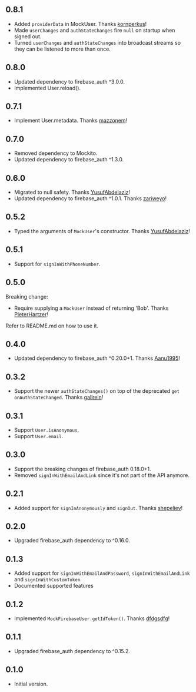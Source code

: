 ## 0.8.1

- Added `providerData` in MockUser. Thanks [kornperkus](https://github.com/kornperkus)!
- Made `userChanges` and `authStateChanges` fire `null` on startup when signed out.
- Turned `userChanges` and `authStateChanges` into broadcast streams so they can be listened to more than once.

## 0.8.0

- Updated dependency to firebase_auth ^3.0.0.
- Implemented User.reload().

## 0.7.1

- Implement User.metadata. Thanks [mazzonem](https://github.com/mazzonem)!

## 0.7.0

- Removed dependency to Mockito.
- Updated dependency to firebase_auth ^1.3.0.

## 0.6.0

- Migrated to null safety. Thanks [YusufAbdelaziz](https://github.com/YusufAbdelaziz)!
- Updated dependency to firebase_auth ^1.0.1. Thanks [zariweyo](https://github.com/zariweyo)!

## 0.5.2

- Typed the arguments of `MockUser`'s constructor. Thanks [YusufAbdelaziz](https://github.com/YusufAbdelaziz)!

## 0.5.1

- Support for `signInWithPhoneNumber`.

## 0.5.0

Breaking change:

- Require supplying a `MockUser` instead of returning 'Bob'. Thanks [PieterHartzer](https://github.com/PieterHartzer)!

Refer to README.md on how to use it.

## 0.4.0

- Updated dependency to firebase_auth ^0.20.0+1. Thanks [Aanu1995](https://github.com/Aanu1995)!

## 0.3.2

- Support the newer `authStateChanges()` on top of the deprecated `get onAuthStateChanged`. Thanks [gallrein](https://github.com/gallrein)!

## 0.3.1

- Support `User.isAnonymous`.
- Support `User.email`.

## 0.3.0

- Support the breaking changes of firebase_auth 0.18.0+1.
- Removed `signInWithEmailAndLink` since it's not part of the API anymore.

## 0.2.1

- Added support for `signInAnonymously` and `signOut`. Thanks [shepeliev](https://github.com/shepeliev)!

## 0.2.0

- Upgraded firebase_auth dependency to ^0.16.0.

## 0.1.3

- Added support for `signInWithEmailAndPassword`, `signInWithEmailAndLink` and `signInWithCustomToken`.
- Documented supported features

## 0.1.2

- Implemented `MockFirebaseUser.getIdToken()`. Thanks [dfdgsdfg](https://github.com/atn832/firebase_auth_mocks/pull/2)!

## 0.1.1

- Upgraded firebase_auth dependency to ^0.15.2.

## 0.1.0

- Initial version.
